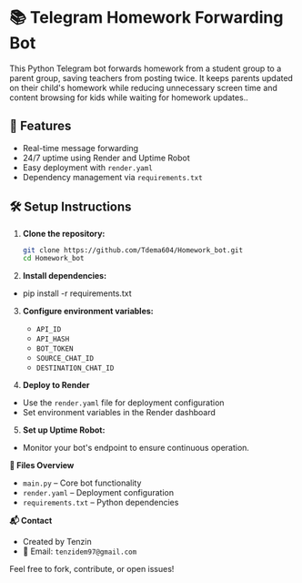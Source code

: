 # 📚 Telegram Homework Forwarding Bot

This Python Telegram bot forwards homework from a student group to a parent group, saving teachers from posting twice. It keeps parents updated on their child's homework while reducing unnecessary screen time and content browsing for kids while waiting for homework updates..

## 🚀 Features

- Real-time message forwarding
- 24/7 uptime using Render and Uptime Robot
- Easy deployment with `render.yaml`
- Dependency management via `requirements.txt`
 
## 🛠️ Setup Instructions
1. **Clone the repository:**
   ```bash
   git clone https://github.com/Tdema604/Homework_bot.git
   cd Homework_bot
   
2. **Install dependencies:**
- pip install -r requirements.txt
 

3. **Configure environment variables:**
   - `API_ID`  
   - `API_HASH`  
   - `BOT_TOKEN`  
   - `SOURCE_CHAT_ID`  
   - `DESTINATION_CHAT_ID`

4. **Deploy to Render**
- Use the `render.yaml` file for deployment configuration
- Set environment variables in the Render dashboard

5. **Set up Uptime Robot:**
  - Monitor your bot's endpoint to ensure continuous operation.

**📄 Files Overview**
- `main.py` – Core bot functionality
- `render.yaml` – Deployment configuration
- `requirements.txt` – Python dependencies

**📬 Contact**
- Created by Tenzin
- 📧 Email: `tenzidem97@gmail.com`



Feel free to fork, contribute, or open issues!
